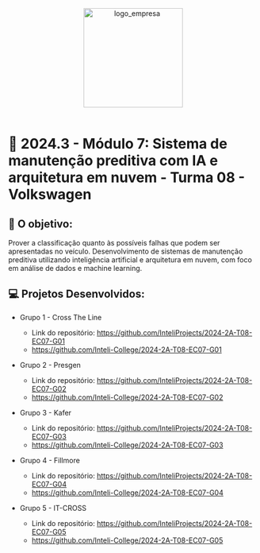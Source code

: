 <div align="center">

<img src="https://logosmarcas.net/wp-content/uploads/2021/04/Volkswagen-Logo.png" alt="logo_empresa" width="200"/>

</div>

<br>

# 🙋 2024.3 - Módulo 7: Sistema de manutenção preditiva com IA e arquitetura em nuvem - Turma 08 - Volkswagen


## 🎯 O objetivo:
Prover a classificação quanto às possíveis falhas que podem ser apresentadas no veículo. Desenvolvimento de sistemas de manutenção preditiva utilizando inteligência artificial e arquitetura em nuvem, com foco em análise de dados e machine learning.


## 💻 Projetos Desenvolvidos: 

- Grupo 1 - Cross The Line 
  - Link do repositório: https://github.com/InteliProjects/2024-2A-T08-EC07-G01
  - https://github.com/Inteli-College/2024-2A-T08-EC07-G01

- Grupo 2 - Presgen
  - Link do repositório: https://github.com/InteliProjects/2024-2A-T08-EC07-G02
  - https://github.com/Inteli-College/2024-2A-T08-EC07-G02

- Grupo 3 - Kafer
  - Link do repositório: https://github.com/InteliProjects/2024-2A-T08-EC07-G03
  - https://github.com/Inteli-College/2024-2A-T08-EC07-G03

- Grupo 4 - Fillmore
  - Link do repositório: https://github.com/InteliProjects/2024-2A-T08-EC07-G04
  - https://github.com/Inteli-College/2024-2A-T08-EC07-G04

- Grupo 5 - IT-CROSS
  - Link do repositório: https://github.com/InteliProjects/2024-2A-T08-EC07-G05
  - https://github.com/Inteli-College/2024-2A-T08-EC07-G05
